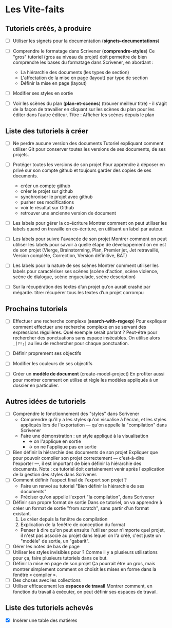 # Les Vite-faits



## Tutoriels créés, à produire

- [ ] Utiliser les signets pour la documentation (**signets-documentations**)

- [ ] Comprendre le formatage dans Scrivener (**comprendre-styles**)
  Ce "gros" tutoriel (gros au niveau du projet) doit permettre de bien comprendre les bases du formatage dans Scrivener, en abordant :
  * La hiérarchie des documents (les types de section)
  * L'affectation de la mise en page (layout) par type de section
  * Définir la mise en page (layout)
- [ ] Modifier ses styles en sortie

- [ ] Voir les scènes du plan (**plan-et-scenes**)
(trouver meilleur titre) - il s’agit de la façon de travailler en cliquant sur les scènes du plan pour les éditer dans l’autre éditeur.
  Titre : Afficher les scènes depuis le plan

## Liste des tutoriels à créer

- [ ] Ne perdre aucune version des documents
  Tutoriel expliquant comment utiliser Git pour conserver toutes les versions de ses documents, de ses projets.

- [ ] Protéger toutes les versions de son projet
  Pour apprendre à déposer en privé sur son compte github et toujours garder des copies de ses documents.
  * créer un compte github
  * créer le projet sur github
  * synchroniser le projet avec github
  * pusher ses modifications
  * voir le résultat sur Github
  * retrouver une ancienne version de document

- [ ] Les labels pour gérer la co-écriture
  Montrer comment on peut utiliser les labels quand on travaille en co-écriture, en utilisant un label par auteur.

- [ ] Les labels pour suivre l'avancée de son projet
  Montrer comment on peut utiliser les labels pour savoir à quelle étape de développement on en est de son projet (Vierge, Brainstorming, Plan, Premier jet, Jet retravaillé, Version complète, Correction, Version définitive, BAT)

- [ ] Les labels pour la nature de ses scènes
  Montrer comment utiliser les labels pour caractériser ses scènes
  (scène d'action, scène violence, scène de dialogue, scène engueulade, scène description)

- [ ] Sur la récupération des textes d’un projet qu’on aurait crashé par mégarde.
  titre: récupérer tous les textes d’un projet corrompu

## Prochains tutoriels

- [ ] Effectuer une recherche complexe (**search-with-regexp**)
Pour expliquer comment effectuer une recherche complexe en se servant des expressions régulières.
Quel exemple serait parlant ? Peut-être pour rechercher des ponctuations sans espace insécables. On utilise alors `_[?!;]` au lieu de rechercher pour chaque ponctuation.

- [ ] Définir proprement ses objectifs

- [ ] Modifier les couleurs de ses objectifs

- [ ] Créer un **modèle de document** (create-model-project)
  En profiter aussi pour montrer comment on utilise et règle les modèles appliqués à un dossier en particulier.


## Autres idées de tutoriels

- [ ] Comprendre le fonctionnement des "styles" dans Scrivener
  * Comprendre qu'il y a les styles qu'on visualise à l'écran, et les styles appliqués lors de l'exportation — qu'on appelle la "compilation" dans Scrivener
  * Faire une démonstration : un style appliqué à la visualisation
    - -> on l'applique en sortie
    - -> on ne l'applique pas en sortie
- [ ] Bien définir la hiérarchie des documents de son projet
  Expliquer que pour pouvoir compiler son projet correctement — c'est-à-dire l'exporter —, il est important de bien définir la hiérarchie des documents.
  Note : ce tutoriel doit certainement venir après l'explication de la gestion des styles dans Scrivener.
- [ ] Comment définir l'aspect final de l'export son projet ?
  * Faire un renvoi au tutoriel "Bien définir la hiérarchie de ses documents"
  * Préciser qu'on appelle l'export "la compilation", dans Scrivener
- [ ] Définir son propre format de sortie
  Dans ce tutoriel, on va apprendre à créer un format de sortie "from scratch", sans partir d'un format existant.
  1. Le créer depuis la fenêtre de compilation
  2. Explication de la fenêtre de conception du format
  * Penser à dire qu'on peut ensuite l'utiliser pour n'importe quel projet, il n'est pas associé au projet dans lequel on l'a créé, c'est juste un "modèle" de sortie, un "gabarit".
- [ ] Gérer les notes de bas de page
- [ ] Utiliser les styles invisibles pour ?
  Comme il y a plusieurs utilisations pour ça, faire plusieurs tutoriels dans ce but.
- [ ] Définir la mise en page de son projet
  Ça pourrait être un gros, mais montrer simplement comment on choisit les mises en forme dans la fenêtre « compiler ».
- [ ] Des choses avec les collections
- [ ] Utiliser efficacement les **espaces de travail**
  Montrer comment, en fonction du travail à exécuter, on peut définir ses espaces de travail.

## Liste des tutoriels achevés

- [x] Insérer une table des matières
